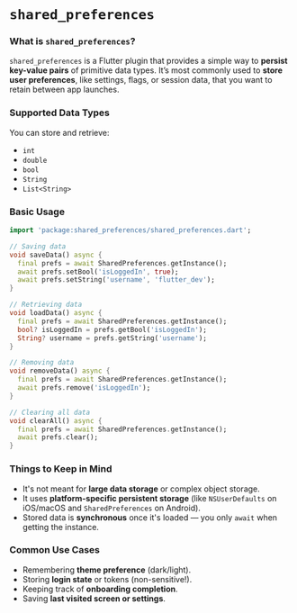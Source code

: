 # `shared_preferences`

### What is `shared_preferences`?

`shared_preferences` is a Flutter plugin that provides a simple way to **persist key-value pairs** of primitive data types. It’s most commonly used to **store user preferences**, like settings, flags, or session data, that you want to retain between app launches.

### Supported Data Types

You can store and retrieve:
- `int`
- `double`
- `bool`
- `String`
- `List<String>`

### Basic Usage

```dart
import 'package:shared_preferences/shared_preferences.dart';

// Saving data
void saveData() async {
  final prefs = await SharedPreferences.getInstance();
  await prefs.setBool('isLoggedIn', true);
  await prefs.setString('username', 'flutter_dev');
}

// Retrieving data
void loadData() async {
  final prefs = await SharedPreferences.getInstance();
  bool? isLoggedIn = prefs.getBool('isLoggedIn');
  String? username = prefs.getString('username');
}

// Removing data
void removeData() async {
  final prefs = await SharedPreferences.getInstance();
  await prefs.remove('isLoggedIn');
}

// Clearing all data
void clearAll() async {
  final prefs = await SharedPreferences.getInstance();
  await prefs.clear();
}
```

### Things to Keep in Mind

- It's not meant for **large data storage** or complex object storage.
- It uses **platform-specific persistent storage** (like `NSUserDefaults` on iOS/macOS and `SharedPreferences` on Android).
- Stored data is **synchronous** once it's loaded — you only `await` when getting the instance.

### Common Use Cases

- Remembering **theme preference** (dark/light).
- Storing **login state** or tokens (non-sensitive!).
- Keeping track of **onboarding completion**.
- Saving **last visited screen or settings**.

